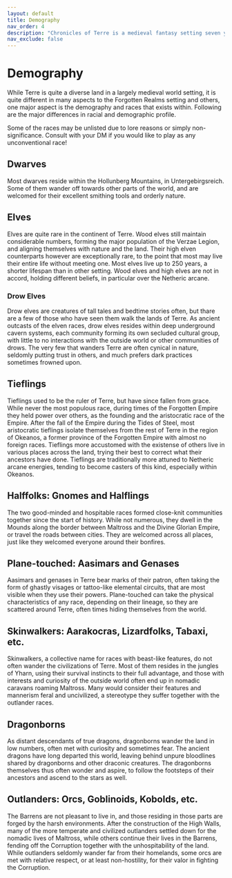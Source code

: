 ```yaml
---
layout: default
title: Demography
nav_order: 4
description: "Chronicles of Terre is a medieval fantasy setting seven years in the writing, currently for dungeons & dragons 5th edition."
nav_exclude: false
---
```


# Demography

While Terre is quite a diverse land in a largely medieval world setting, it is quite different in many aspects to the Forgotten Realms setting and others, one major aspect is the demography and races that exists within. Following are the major differences in racial and demographic profile.

Some of the races may be unlisted due to lore reasons or simply non-significance. Consult with your DM if you would like to play as any unconventional race!

## Dwarves

Most dwarves reside within the Hollunberg Mountains, in Untergebirgsreich. Some of them wander off towards other parts of the world, and are welcomed for their excellent smithing tools and orderly nature.

## Elves

Elves are quite rare in the continent of Terre. Wood elves still maintain considerable numbers, forming the major population of the Verzae Legion, and aligning themselves with nature and the land. Their high elven counterparts however are exceptionally rare, to the point that most may live their entire life without meeting one. Most elves live up to 250 years, a shorter lifespan than in other setting. Wood elves and high elves are not in accord, holding different beliefs, in particular over the Netheric arcane.

### Drow Elves

Drow elves are creatures of tall tales and bedtime stories often, but thare are a few of those who have seen them walk the lands of Terre. As ancient outcasts of the elven races, drow elves resides within deep underground cavern systems, each community forming its own secluded cultural group, with little to no interactions with the outside world or other communities of drows. The very few that wanders Terre are often cynical in nature, seldomly putting trust in others, and much prefers dark practices sometimes frowned upon.

## Tieflings

Tieflings used to be the ruler of Terre, but have since fallen from grace. While never the most populous race, during times of the Forgotten Empire they held power over others, as the founding and the aristocratic race of the Empire. After the fall of the Empire during the Tides of Steel, most aristocratic tieflings isolate themselves from the rest of Terre in the region of Okeanos, a former province of the Forgotten Empire with almost no foreign races. Tieflings more accustomed with the existense of others live in various places across the land, trying their best to correct what their ancestors have done. Tieflings are traditionally more attuned to Netheric arcane energies, tending to become casters of this kind, especially within Okeanos.

## Halffolks: Gnomes and Halflings

The two good-minded and hospitable races formed close-knit communities together since the start of history. While not numerous, they dwell in the Mounds along the border between Maltross and the Divine Glorian Empire, or travel the roads between cities. They are welcomed across all places, just like they welcomed everyone around their bonfires.

## Plane-touched: Aasimars and Genases

Aasimars and genases in Terre bear marks of their patron, often taking the form of ghastly visages or tattoo-like elemental circuits, that are most visible when they use their powers. Plane-touched can take the physical characteristics of any race, depending on their lineage, so they are scattered around Terre, often times hiding themselves from the world.

## Skinwalkers: Aarakocras, Lizardfolks, Tabaxi, etc.

Skinwalkers, a collective name for races with beast-like features, do not often wander the civilizations of Terre. Most of them resides in the jungles of Yharn, using their survival instincts to their full advantage, and those with interests and curiosity of the outside world often end up in nomadic caravans roaming Maltross. Many would consider their features and mannerism feral and uncivilized, a stereotype they suffer together with the outlander races.

## Dragonborns

As distant descendants of true dragons, dragonborns wander the land in low numbers, often met with curiosity and sometimes fear. The ancient dragons have long departed this world, leaving behind unpure bloodlines shared by dragonborns and other draconic creatures. The dragonborns themselves thus often wonder and aspire, to follow the footsteps of their ancestors and ascend to the stars as well.

## Outlanders: Orcs, Goblinoids, Kobolds, etc.

The Barrens are not pleasant to live in, and those residing in those parts are forged by the harsh environments. After the construction of the High Walls, many of the more temperate and civilized outlanders settled down for the nomadic lives of Maltross, while others continue their lives in the Barrens, fending off the Corruption together with the unhospitability of the land. While outlanders seldomly wander far from their homelands, some orcs are met with relative respect, or at least non-hostility, for their valor in fighting the Corruption.